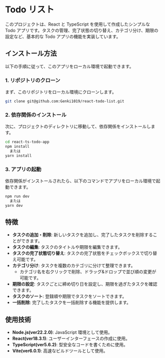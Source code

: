 # Todo リスト

このプロジェクトは、React と TypeScript を使用して作成したシンプルな Todo アプリです。タスクの管理、完了状態の切り替え、カテゴリ分け、期限の設定など、基本的な Todo アプリの機能を実装しています。

## インストール方法

以下の手順に従って、このアプリをローカル環境で起動できます。

### 1. リポジトリのクローン

まず、このリポジトリをローカル環境にクローンします。

```bash
git clone git@github.com:Genki1019/react-todo-list.git
```

### 2. 依存関係のインストール

次に、プロジェクトのディレクトリに移動して、依存関係をインストールします。

```bash
cd react-ts-todo-app
npm install
  または
yarn install
```

### 3. アプリの起動

依存関係がインストールされたら、以下のコマンドでアプリをローカル環境で起動できます。

```bash
npm run dev
  または
yarn dev
```

## 特徴

- **タスクの追加・削除**: 新しいタスクを追加し、完了したタスクを削除することができます。
- **タスクの編集**: タスクのタイトルや期限を編集できます。
- **タスクの完了状態切り替え**: タスクの完了状態をチェックボックスで切り替え可能です。
- **カテゴリ分け**: タスクを複数のカテゴリに分けて整理できます。
  - カテゴリ名を右クリックで削除、ドラッグ&ドロップで並び順の変更が可能です。
- **期限の設定**: タスクごとに締め切り日を設定し、期限を過ぎたタスクを確認できます。
- **タスクのソート**: 登録順や期限でタスクをソートできます。
- **一括削除**: 完了したタスクを一括削除する機能を提供します。

## 使用技術

- **Node.js(ver22.2.0)**: JavaScript 環境として使用。
- **React(ver18.3.1)**: ユーザーインターフェースの作成に使用。
- **TypeScript(ver5.6.2)**: 型安全なコードを書くために使用。
- **Vite(ver6.0.1)**: 高速なビルドツールとして使用。
